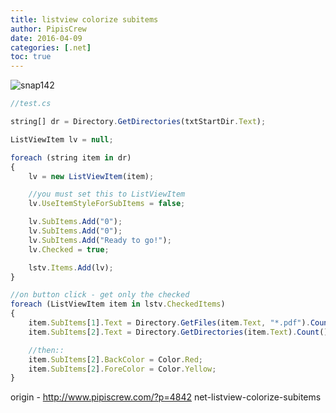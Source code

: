 ```yaml
---
title: listview colorize subitems
author: PipisCrew
date: 2016-04-09
categories: [.net]
toc: true
---
```


![snap142](https://www.pipiscrew.com/wp-content/uploads/2016/04/snap142.png)

```js
//test.cs

string[] dr = Directory.GetDirectories(txtStartDir.Text);

ListViewItem lv = null;

foreach (string item in dr)
{
    lv = new ListViewItem(item);

    //you must set this to ListViewItem
    lv.UseItemStyleForSubItems = false;

    lv.SubItems.Add("0");
    lv.SubItems.Add("0");
    lv.SubItems.Add("Ready to go!");
    lv.Checked = true;

    lstv.Items.Add(lv);
}

//on button click - get only the checked
foreach (ListViewItem item in lstv.CheckedItems)
{
	item.SubItems[1].Text = Directory.GetFiles(item.Text, "*.pdf").Count().ToString();
	item.SubItems[2].Text = Directory.GetDirectories(item.Text).Count().ToString();

	//then::
	item.SubItems[2].BackColor = Color.Red;
	item.SubItems[2].ForeColor = Color.Yellow;
}
```

origin - http://www.pipiscrew.com/?p=4842 net-listview-colorize-subitems